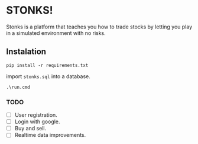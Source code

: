 # STONKS!

Stonks is a platform that teaches you how to trade stocks by letting you play in a simulated environment with no risks.


## Instalation

`pip install -r requirements.txt`

import `stonks.sql` into a database.

`.\run.cmd`



### TODO

- [ ] User registration.
- [ ] Login with google.
- [ ] Buy and sell.
- [ ] Realtime data improvements.